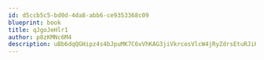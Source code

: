 ```yaml
---
id: d5ccb5c5-bd0d-4da8-abb6-ce9353368c09
blueprint: book
title: qJgoJeHlr1
author: p8zKMNc6M4
description: uBb6dqQGHipz4s4bJpuMK7C6vVhKAG3jiVkrcosVlcW4jRyZdrsEtuRJiKQ2JW3qTHAi8EZAaxx1jX0T7rUPROMCMaP00qR1xuZb
---
```

